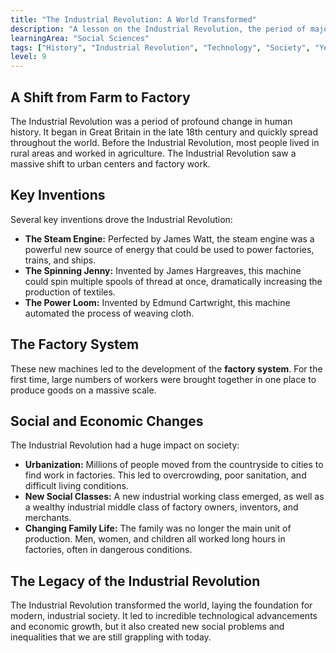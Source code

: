 ```yaml
---
title: "The Industrial Revolution: A World Transformed"
description: "A lesson on the Industrial Revolution, the period of major industrialization that took place during the late 1700s and early 1800s."
learningArea: "Social Sciences"
tags: ["History", "Industrial Revolution", "Technology", "Society", "Year 9"]
level: 9
---
```


## A Shift from Farm to Factory

The Industrial Revolution was a period of profound change in human history. It began in Great Britain in the late 18th century and quickly spread throughout the world. Before the Industrial Revolution, most people lived in rural areas and worked in agriculture. The Industrial Revolution saw a massive shift to urban centers and factory work.

## Key Inventions

Several key inventions drove the Industrial Revolution:
-   **The Steam Engine:** Perfected by James Watt, the steam engine was a powerful new source of energy that could be used to power factories, trains, and ships.
-   **The Spinning Jenny:** Invented by James Hargreaves, this machine could spin multiple spools of thread at once, dramatically increasing the production of textiles.
-   **The Power Loom:** Invented by Edmund Cartwright, this machine automated the process of weaving cloth.

## The Factory System

These new machines led to the development of the **factory system**. For the first time, large numbers of workers were brought together in one place to produce goods on a massive scale.

## Social and Economic Changes

The Industrial Revolution had a huge impact on society:
-   **Urbanization:** Millions of people moved from the countryside to cities to find work in factories. This led to overcrowding, poor sanitation, and difficult living conditions.
-   **New Social Classes:** A new industrial working class emerged, as well as a wealthy industrial middle class of factory owners, inventors, and merchants.
-   **Changing Family Life:** The family was no longer the main unit of production. Men, women, and children all worked long hours in factories, often in dangerous conditions.

## The Legacy of the Industrial Revolution

The Industrial Revolution transformed the world, laying the foundation for modern, industrial society. It led to incredible technological advancements and economic growth, but it also created new social problems and inequalities that we are still grappling with today.
